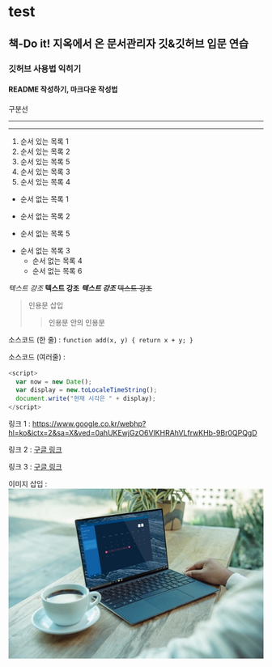 # test
## 책-Do it! 지옥에서 온 문서관리자 깃&amp;깃허브 입문 연습

### 깃허브 사용법 익히기

#### README 작성하기, 마크다운 작성법

구분선

---
***

1. 순서 있는 목록 1
2. 순서 있는 목록 2
5. 순서 있는 목록 5
3. 순서 있는 목록 3
4. 순서 있는 목록 4

- 순서 없는 목록 1
* 순서 없는 목록 2
+ 순서 없는 목록 5
- 순서 없는 목록 3
  - 순서 없는 목록 4
  * 순서 없는 목록 6

*텍스트 강조*
**텍스트 강조**
***텍스트 강조***
~~텍스트 강조~~

> 인용문 삽입
> >인용문 안의 인용문

소스코드 (한 줄) :
`function add(x, y) { return x + y; }`

소스코드 (여러줄) :
```javascript
<script>
  var now = new Date();
  var display = new.toLocaleTimeString();
  document.write("현재 시각은 " + display);
</script>
```

링크 1 : <https://www.google.co.kr/webhp?hl=ko&ictx=2&sa=X&ved=0ahUKEwjGzO6VlKHRAhVLfrwKHb-9Br0QPQgD>

링크 2 : [구글 링크](https://www.google.co.kr/webhp?hl=ko&ictx=2&sa=X&ved=0ahUKEwjGzO6VlKHRAhVLfrwKHb-9Br0QPQgD)

링크 3 : [구글 링크](https://www.google.co.kr/webhp?hl=ko&ictx=2&sa=X&ved=0ahUKEwjGzO6VlKHRAhVLfrwKHb-9Br0QPQgD, "구글 바로가기")

이미지 삽입 :
![이미지 연습](./images/xps-8pb7Hq539Zw-unsplash.jpg)

